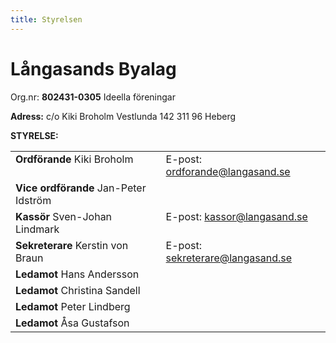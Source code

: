 ```yaml
---
title: Styrelsen
---
```

<h1>Långasands Byalag</h1>
Org.nr: <strong>802431-0305</strong> Ideella föreningar

<strong>Adress:</strong>
c/o Kiki Broholm Vestlunda 142 311 96 Heberg

<strong>STYRELSE:</strong>
<table>
<tbody>
<tr>
    <td valign="top"><strong>Ordförande</strong>
    Kiki Broholm</td>
    <td valign="top"><!-- Tel: <a href="tel:0703140105">070-3140105</a> -->
    E-post: <a href="mailto:ordforande@langasand.se">ordforande@langasand.se</a></td>
</tr>
<tr>
    <td valign="top"><strong>Vice ordförande</strong>
    Jan-Peter Idström
    </td>
</tr>
<tr>
    <td valign="top"><strong>Kassör</strong>
    Sven-Johan Lindmark
    </td>
    <td valign="top">E-post: <a href="mailto:kassor@langasand.se">kassor@langasand.se</a></td>
</tr>
<tr>
    <td valign="top"><strong>Sekreterare</strong>
    Kerstin von Braun</td>
    <td valign="top">E-post: <a href="mailto:sekreterare@langasand.se">sekreterare@langasand.se</a></td>
</tr>
<tr>
    <td valign="top"><strong>Ledamot</strong>
    Hans Andersson
    </td>
</tr>
<tr>
    <td valign="top"><strong>Ledamot</strong>
    Christina Sandell
    </td>
</tr>
<tr>
    <td valign="top"><strong>Ledamot</strong>
    Peter Lindberg
    </td>
</tr>
<tr>
    <td valign="top"><strong>Ledamot</strong>
    Åsa Gustafson
    </td>
</tr>
</tbody>
</table>
